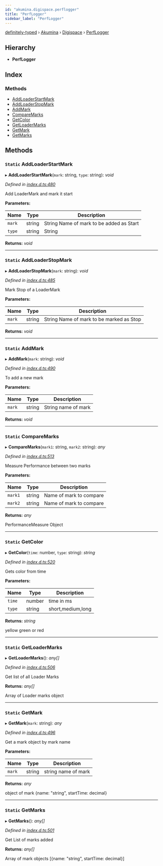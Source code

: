 ```yaml
---
id: "akumina.digispace.perflogger"
title: "PerfLogger"
sidebar_label: "PerfLogger"
---
```


[definitely-typed](../index.md) › [Akumina](../modules/akumina.md) › [Digispace](../modules/akumina.digispace.md) › [PerfLogger](akumina.digispace.perflogger.md)

## Hierarchy

* **PerfLogger**

## Index

### Methods

* [AddLoaderStartMark](akumina.digispace.perflogger.md#static-addloaderstartmark)
* [AddLoaderStopMark](akumina.digispace.perflogger.md#static-addloaderstopmark)
* [AddMark](akumina.digispace.perflogger.md#static-addmark)
* [CompareMarks](akumina.digispace.perflogger.md#static-comparemarks)
* [GetColor](akumina.digispace.perflogger.md#static-getcolor)
* [GetLoaderMarks](akumina.digispace.perflogger.md#static-getloadermarks)
* [GetMark](akumina.digispace.perflogger.md#static-getmark)
* [GetMarks](akumina.digispace.perflogger.md#static-getmarks)

## Methods

### `Static` AddLoaderStartMark

▸ **AddLoaderStartMark**(`mark`: string, `type`: string): *void*

*Defined in [index.d.ts:480](https://github.com/DefinitelyTyped/DefinitelyTyped/blob/0b97a539e8/types/akumina-core/index.d.ts#L480)*

Add LoaderMark and mark it start

**Parameters:**

Name | Type | Description |
------ | ------ | ------ |
`mark` | string | String Name of mark to be added as Start |
`type` | string | String  |

**Returns:** *void*

___

### `Static` AddLoaderStopMark

▸ **AddLoaderStopMark**(`mark`: string): *void*

*Defined in [index.d.ts:485](https://github.com/DefinitelyTyped/DefinitelyTyped/blob/0b97a539e8/types/akumina-core/index.d.ts#L485)*

Mark Stop of a LoaderMark

**Parameters:**

Name | Type | Description |
------ | ------ | ------ |
`mark` | string | String Name of mark to be marked as Stop  |

**Returns:** *void*

___

### `Static` AddMark

▸ **AddMark**(`mark`: string): *void*

*Defined in [index.d.ts:490](https://github.com/DefinitelyTyped/DefinitelyTyped/blob/0b97a539e8/types/akumina-core/index.d.ts#L490)*

To add a new mark

**Parameters:**

Name | Type | Description |
------ | ------ | ------ |
`mark` | string | String name of mark  |

**Returns:** *void*

___

### `Static` CompareMarks

▸ **CompareMarks**(`mark1`: string, `mark2`: string): *any*

*Defined in [index.d.ts:513](https://github.com/DefinitelyTyped/DefinitelyTyped/blob/0b97a539e8/types/akumina-core/index.d.ts#L513)*

Measure Performance between two marks

**Parameters:**

Name | Type | Description |
------ | ------ | ------ |
`mark1` | string | Name of mark to compare |
`mark2` | string | Name of mark to compare |

**Returns:** *any*

PerformanceMeasure Object

___

### `Static` GetColor

▸ **GetColor**(`time`: number, `type`: string): *string*

*Defined in [index.d.ts:520](https://github.com/DefinitelyTyped/DefinitelyTyped/blob/0b97a539e8/types/akumina-core/index.d.ts#L520)*

Gets color from time

**Parameters:**

Name | Type | Description |
------ | ------ | ------ |
`time` | number | time in ms |
`type` | string | short,medium,long |

**Returns:** *string*

yellow green or red

___

### `Static` GetLoaderMarks

▸ **GetLoaderMarks**(): *any[]*

*Defined in [index.d.ts:506](https://github.com/DefinitelyTyped/DefinitelyTyped/blob/0b97a539e8/types/akumina-core/index.d.ts#L506)*

Get list of all Loader Marks

**Returns:** *any[]*

Array of Loader marks object

___

### `Static` GetMark

▸ **GetMark**(`mark`: string): *any*

*Defined in [index.d.ts:496](https://github.com/DefinitelyTyped/DefinitelyTyped/blob/0b97a539e8/types/akumina-core/index.d.ts#L496)*

Get a mark object by mark name

**Parameters:**

Name | Type | Description |
------ | ------ | ------ |
`mark` | string | string name of mark |

**Returns:** *any*

object of mark {name: "string", startTime: decimal}

___

### `Static` GetMarks

▸ **GetMarks**(): *any[]*

*Defined in [index.d.ts:501](https://github.com/DefinitelyTyped/DefinitelyTyped/blob/0b97a539e8/types/akumina-core/index.d.ts#L501)*

Get List of marks added

**Returns:** *any[]*

Array of mark objects [{name: "string", startTime: decimal}]
